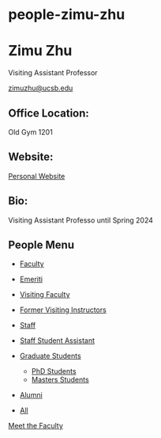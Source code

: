 # people-zimu-zhu

# Zimu Zhu

Visiting Assistant Professor

[zimuzhu@ucsb.edu](mailto:zimuzhu@ucsb.edu)

## Office Location:

Old Gym 1201

## Website:

[Personal Website](https://sites.google.com/view/zimu-zhu/home)

## Bio:

Visiting Assistant Professo until Spring 2024

## People Menu

- [Faculty](/people/academic "Faculty")
- [Emeriti](/people/emeriti "Emeriti")
- [Visiting Faculty](/people/visiting "Visiting Faculty")
- [Former Visiting Instructors](/people/lecturer "Former Visiting Instructors")
- [Staff](/people/staff)
- [Staff Student Assistant](/people/researcher "Staff Student Assistant")
- [Graduate Students](/people/student "Graduate Students")
  
  - [PhD Students](/people/student/phd "PhD Students")
  - [Masters Students](/people/student/masters "Masters Students")
- [Alumni](/people/alumni)
- [All](/people/all)

[Meet the Faculty](/people/meet-the-faculty)